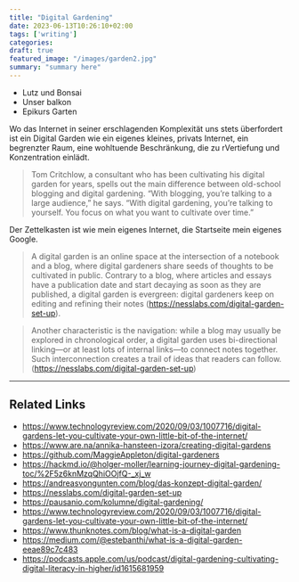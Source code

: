 ```yaml
---
title: "Digital Gardening"
date: 2023-06-13T10:26:10+02:00
tags: ['writing']
categories:
draft: true
featured_image: "/images/garden2.jpg"
summary: "summary here"
---
```


- Lutz und Bonsai
- Unser balkon
- Epikurs Garten

Wo das Internet in seiner erschlagenden Komplexität uns stets überfordert ist ein Digital Garden wie ein eigenes kleines, privats Internet, ein begrenzter Raum, eine wohltuende Beschränkung, die zu rVertiefung und Konzentration einlädt. 

> Tom Critchlow, a consultant who has been cultivating his digital garden for years, spells out the main difference between old-school blogging and digital gardening. “With blogging, you’re talking to a large audience,” he says. “With digital gardening, you’re talking to yourself. You focus on what you want to cultivate over time.”


Der Zettelkasten ist wie mein eigenes Internet, die Startseite mein eigenes Google. 

> A digital garden is an online space at the intersection of a notebook and a blog, where digital gardeners share seeds of thoughts to be cultivated in public. Contrary to a blog, where articles and essays have a publication date and start decaying as soon as they are published, a digital garden is evergreen: digital gardeners keep on editing and refining their notes (https://nesslabs.com/digital-garden-set-up).

> Another characteristic is the navigation: while a blog may usually be explored in chronological order, a digital garden uses bi-directional linking—or at least lots of internal links—to connect notes together. Such interconnection creates a trail of ideas that readers can follow. (https://nesslabs.com/digital-garden-set-up)


---

## Related Links

- https://www.technologyreview.com/2020/09/03/1007716/digital-gardens-let-you-cultivate-your-own-little-bit-of-the-internet/
- https://www.are.na/annika-hansteen-izora/creating-digital-gardens
- https://github.com/MaggieAppleton/digital-gardeners
- https://hackmd.io/@holger-moller/learning-journey-digital-gardening-toc/%2F5z6knMzqQhiOOjfQ-_xj_w
- https://andreasvongunten.com/blog/das-konzept-digital-garden/
- https://nesslabs.com/digital-garden-set-up
- https://pausanio.com/kolumne/digital-gardening/
- https://www.technologyreview.com/2020/09/03/1007716/digital-gardens-let-you-cultivate-your-own-little-bit-of-the-internet/
- https://www.thunknotes.com/blog/what-is-a-digital-garden
- https://medium.com/@estebanthi/what-is-a-digital-garden-eeae89c7c483
- https://podcasts.apple.com/us/podcast/digital-gardening-cultivating-digital-literacy-in-higher/id1615681959
